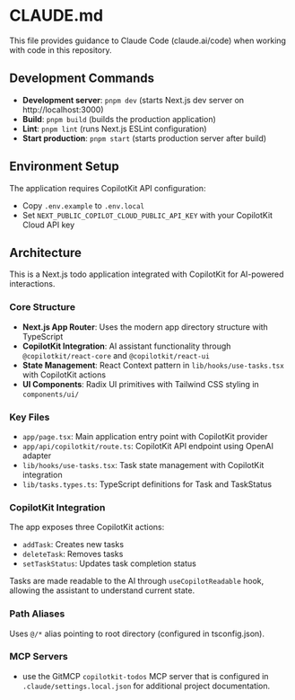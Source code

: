 # CLAUDE.md

This file provides guidance to Claude Code (claude.ai/code) when working with code in this repository.

## Development Commands

- **Development server**: `pnpm dev` (starts Next.js dev server on http://localhost:3000)
- **Build**: `pnpm build` (builds the production application)
- **Lint**: `pnpm lint` (runs Next.js ESLint configuration)
- **Start production**: `pnpm start` (starts production server after build)

## Environment Setup

The application requires CopilotKit API configuration:
- Copy `.env.example` to `.env.local`
- Set `NEXT_PUBLIC_COPILOT_CLOUD_PUBLIC_API_KEY` with your CopilotKit Cloud API key

## Architecture

This is a Next.js todo application integrated with CopilotKit for AI-powered interactions.

### Core Structure
- **Next.js App Router**: Uses the modern app directory structure with TypeScript
- **CopilotKit Integration**: AI assistant functionality through `@copilotkit/react-core` and `@copilotkit/react-ui`
- **State Management**: React Context pattern in `lib/hooks/use-tasks.tsx` with CopilotKit actions
- **UI Components**: Radix UI primitives with Tailwind CSS styling in `components/ui/`

### Key Files
- `app/page.tsx`: Main application entry point with CopilotKit provider
- `app/api/copilotkit/route.ts`: CopilotKit API endpoint using OpenAI adapter
- `lib/hooks/use-tasks.tsx`: Task state management with CopilotKit integration
- `lib/tasks.types.ts`: TypeScript definitions for Task and TaskStatus

### CopilotKit Integration
The app exposes three CopilotKit actions:
- `addTask`: Creates new tasks
- `deleteTask`: Removes tasks
- `setTaskStatus`: Updates task completion status

Tasks are made readable to the AI through `useCopilotReadable` hook, allowing the assistant to understand current state.

### Path Aliases
Uses `@/*` alias pointing to root directory (configured in tsconfig.json).

### MCP Servers
- use the GitMCP `copilotkit-todos` MCP server that is configured in `.claude/settings.local.json` for additional project documentation.